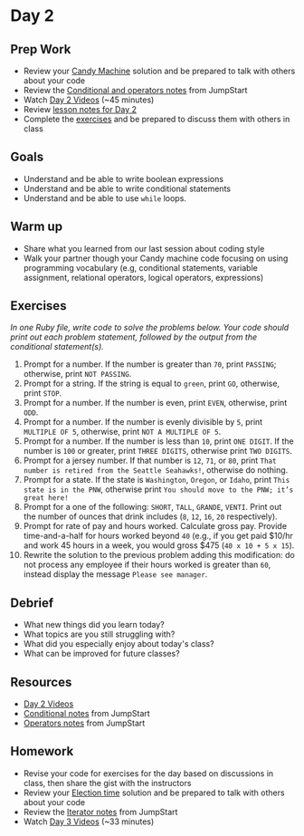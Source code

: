 # Day 2

## Prep Work

* Review your [Candy Machine](https://github.com/Ada-Developers-Academy/jump-start/tree/master/learning-to-code/programming-expressions#candy-machine-assignment) solution and be prepared to talk with others about your code
* Review the [Conditional and operators notes](https://github.com/Ada-Developers-Academy/jump-start/tree/master/learning-to-code/programming-expressions#notes) from JumpStart
* Watch [Day 2 Videos](https://adaacademy.hosted.panopto.com/Panopto/Pages/Sessions/List.aspx?folderID=43637773-8776-4592-977d-938f3fac6ef2) (~45 minutes)
* Review [lesson notes for Day 2](#lessons)
* Complete the [exercises](#exercises) and be prepared to discuss them with others in class

## Goals

* Understand and be able to write boolean expressions
* Understand and be able to write conditional statements
* Understand and be able to use `while` loops.

## Warm up

* Share what you learned from our last session about coding style
* Walk your partner though your Candy machine code focusing on using programming vocabulary (e.g, conditional statements, variable assignment, relational operators, logical operators, expressions)

## Exercises

_In one Ruby file, write code to solve the problems below. Your code should print out each problem statement, followed by the output from the conditional statement(s)._

1. Prompt for a number. If the number is greater than `70`, print `PASSING`; otherwise, print `NOT PASSING`.
1. Prompt for a string.  If the string is equal to `green`, print `GO`, otherwise, print `STOP`.
1. Prompt for a number.  If the number is even, print `EVEN`, otherwise, print `ODD`.
1. Prompt for a number. If the number is evenly divisible by `5`, print `MULTIPLE OF 5`, otherwise, print `NOT A MULTIPLE OF 5`.
1. Prompt for a number. If the number is less than `10`, print `ONE DIGIT`. If the number is `100` or greater, print `THREE DIGITS`, otherwise print `TWO DIGITS`.
1. Prompt for a jersey number. If that number is `12`, `71`, or `80`, print `That number is retired from the Seattle Seahawks!`, otherwise do nothing.
1. Prompt for a state. If the state is `Washington`, `Oregon`, or `Idaho`, print `This state is in the PNW`, otherwise print `You should move to the PNW; it’s great here!`
1. Prompt for a one of the following: `SHORT`, `TALL`, `GRANDE`, `VENTI`. Print out the number of ounces that drink includes (`8`, `12`, `16`, `20` respectively).
1. Prompt for rate of pay and hours worked. Calculate gross pay. Provide time-and-a-half for hours worked beyond `40`  (e.g., if you get paid $10/hr and work 45 hours in a week, you would gross $475 (`40 x 10 + 5 x 15`).
1. Rewrite the solution to the previous problem adding this modification: do not process any employee if their hours worked is greater than `60`, instead display the message `Please see manager`.

## Debrief

* What new things did you learn today?
* What topics are you still struggling with?
* What did you especially enjoy about today's class?
* What can be improved for future classes?

## Resources

* [Day 2 Videos](https://adaacademy.hosted.panopto.com/Panopto/Pages/Sessions/List.aspx?folderID=43637773-8776-4592-977d-938f3fac6ef2)
* [Conditional notes](https://github.com/Ada-Developers-Academy/jump-start/tree/master/learning-to-code/programming-expressions#conditionals) from JumpStart
* [Operators notes](https://github.com/Ada-Developers-Academy/jump-start/tree/master/learning-to-code/programming-expressions#relational-operators) from JumpStart

## Homework

* Revise your code for exercises for the day based on discussions in class, then share the gist with the instructors
* Review your [Election time](https://github.com/Ada-Developers-Academy/jump-start/blob/master/learning-to-code/iterators/assignments/election.md) solution and be prepared to talk with others about your code
* Review the [Iterator notes](https://github.com/Ada-Developers-Academy/jump-start/tree/master/learning-to-code/iterators) from JumpStart
* Watch [Day 3 Videos](https://adaacademy.hosted.panopto.com/Panopto/Pages/Sessions/List.aspx?folderID=4bd4003b-ca01-4260-8e3e-86296c909339) (~33 minutes)

